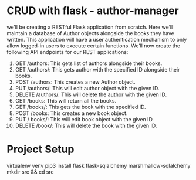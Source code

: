 # CRUD with flask - author-manager
 
we’ll be creating a RESTful Flask application from scratch. Here we’ll maintain a database of Author objects alongside the books they have written. This application will have a user authentication mechanism to only allow logged-in users to execute certain functions. We’ll now create the following API endpoints for our REST applications:

1. GET /authors: This gets list of authors alongside their books.
2. GET /authors/<id>: This gets author with the specified ID alongside their books.
3. POST /authors: This creates a new Author object.
4. PUT /authors/<id>: This will edit author object with the given ID.
5. DELETE /authors/<id>: This will delete the author with the given ID.
6. GET /books: This will return all the books.
7. GET /books/<id>: This gets the book with the specified ID.
8. POST /books: This creates a new book object.
9. PUT / books/<id>: This will edit book object with the given ID.
10. DELETE /book/<id>: This will delete the book with the given ID.


# Project Setup
virtualenv venv
pip3 install flask flask-sqlalchemy marshmallow-sqlalchemy
mkdir src && cd src